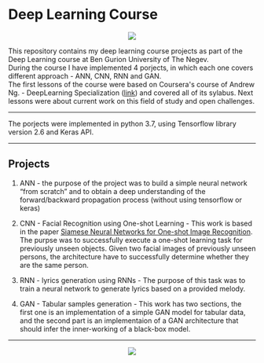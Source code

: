 # Deep Learning Course

<p align="center">
<img src="https://www.cognex.com/library/media/blogs/deep-learning-blogs/2019/what-is-deep-learning-large.jpg?sc_lang=en&h=300&w=945&la=en&hash=2701661E1DB5BB88BFB7815323BF9479">
</p>

This repository contains my deep learning course projects as part of the Deep Learning course at Ben Gurion University of The Negev.  </br>
During the course I have implemented 4 porjects, in which each one covers different approach - ANN, CNN, RNN and GAN. </br>
The first lessons of the course were based on Coursera's course of Andrew Ng. - DeepLearning Specialization ([link](https://www.coursera.org/specializations/deep-learning)) and covered all of its sylabus. Next lessons were about current work on this field of study and open challenges. 

---

The porjects were implemented in python 3.7, using Tensorflow library version 2.6 and Keras API.

---

## Projects
1. ANN - the purpose of the project was to build a simple neural network “from scratch” and to obtain a deep understanding of the forward/backward propagation process (without using tensorflow or keras)

2. CNN - Facial Recognition using One-shot Learning - This work is based in the paper [Siamese Neural Networks for One-shot Image Recognition](https://www.cs.cmu.edu/~rsalakhu/papers/oneshot1.pdf). The purpse was to successfully execute a one-shot learning task for previously unseen objects. Given two facial images of previously unseen persons, the architecture have to successfully determine whether they are the same person.

3. RNN - lyrics generation using RNNs - The purpose of this task was to train a neural network to generate lyrics based on a provided melody.

4. GAN - Tabular samples generation - This work has two sections, the first one is an implementation of a simple GAN model for tabular data, and the second part is an implementaion of a GAN architecture that should infer the inner-working of a black-box model.  

---

<p align="center">
<img src="https://cdn4.euraxess.org/sites/default/files/migration/euraxess_service_centre/bgu-white.png">
</p>
